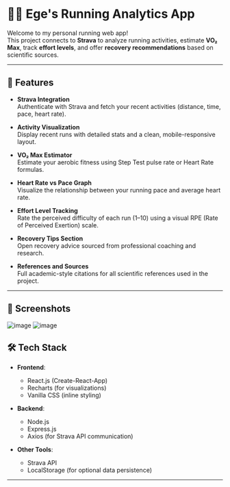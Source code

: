# 🏃‍♂️ Ege's Running Analytics App

Welcome to my personal running web app!  
This project connects to **Strava** to analyze running activities, estimate **VO₂ Max**, track **effort levels**, and offer **recovery recommendations** based on scientific sources.

---

## 🚀 Features

- **Strava Integration**  
  Authenticate with Strava and fetch your recent activities (distance, time, pace, heart rate).

- **Activity Visualization**  
  Display recent runs with detailed stats and a clean, mobile-responsive layout.

- **VO₂ Max Estimator**  
  Estimate your aerobic fitness using Step Test pulse rate or Heart Rate formulas.

- **Heart Rate vs Pace Graph**  
  Visualize the relationship between your running pace and average heart rate.

- **Effort Level Tracking**  
  Rate the perceived difficulty of each run (1–10) using a visual RPE (Rate of Perceived Exertion) scale.

- **Recovery Tips Section**  
  Open recovery advice sourced from professional coaching and research.

- **References and Sources**  
  Full academic-style citations for all scientific references used in the project.

---

## 📸 Screenshots

![image](https://github.com/user-attachments/assets/7a501bdd-ad58-46d2-bac5-c1fcab443606)   ![image](https://github.com/user-attachments/assets/691f8f22-148b-4efd-9607-5c7f8669b9db)





## 🛠️ Tech Stack

- **Frontend**:  
  - React.js (Create-React-App)
  - Recharts (for visualizations)
  - Vanilla CSS (inline styling)

- **Backend**:  
  - Node.js
  - Express.js
  - Axios (for Strava API communication)

- **Other Tools**:  
  - Strava API
  - LocalStorage (for optional data persistence)

---

